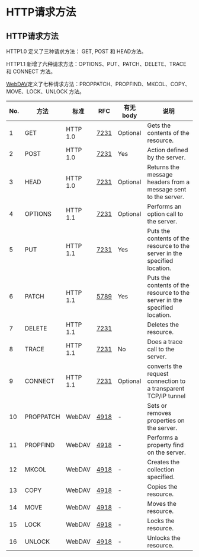 # HTTP请求方法

## HTTP请求方法

HTTP1.0 定义了三种请求方法： GET, POST 和 HEAD方法。

HTTP1.1 新增了六种请求方法：OPTIONS、PUT、PATCH、DELETE、TRACE 和 CONNECT 方法。

[WebDAV](https://en.wikipedia.org/wiki/WebDAV)定义了七种请求方法：PROPPATCH、PROPFIND、MKCOL、COPY、MOVE、LOCK、UNLOCK 方法。

| No. | 方法        | 标准       | RFC                                                       | 有无body   | 说明                                                                         |
| --- | --------- | -------- | --------------------------------------------------------- | -------- | -------------------------------------------------------------------------- |
| 1   | GET       | HTTP 1.0 | [7231](https://tools.ietf.org/html/rfc7231#section-4.3.1) | Optional | Gets the contents of the resource.                                         |
| 2   | POST      | HTTP 1.0 | [7231](https://tools.ietf.org/html/rfc7231#section-4.3.3) | Yes      | Action defined by the server.                                              |
| 3   | HEAD      | HTTP 1.0 | [7231](https://tools.ietf.org/html/rfc7231#section-4.3.2) | Optional | Returns the message headers from a message sent to the server.             |
| 4   | OPTIONS   | HTTP 1.1 | [7231](https://tools.ietf.org/html/rfc7231#section-4.3.7) | Optional | Performs an option call to the server.                                     |
| 5   | PUT       | HTTP 1.1 | [7231](https://tools.ietf.org/html/rfc7231#section-4.3.4) | Yes      | Puts the contents of the resource to the server in the specified location. |
| 6   | PATCH     | HTTP 1.1 | [5789](https://tools.ietf.org/html/rfc5789#section-2)     | Yes      | Puts the contents of the resource to the server in the specified location. |
| 7   | DELETE    | HTTP 1.1 | [7231](https://tools.ietf.org/html/rfc7231#section-4.3.5) |          | Deletes the resource.                                                      |
| 8   | TRACE     | HTTP 1.1 | [7231](https://tools.ietf.org/html/rfc7231#section-4.3.8) | No       | Does a trace call to the server.                                           |
| 9   | CONNECT   | HTTP 1.1 | [7231](https://tools.ietf.org/html/rfc7231#section-4.3.6) | Optional | converts the request connection to a transparent TCP/IP tunnel             |
| 10  | PROPPATCH | WebDAV   | [4918](https://tools.ietf.org/html/rfc4918#section-9.2)   | -        | Sets or removes properties on the server.                                  |
| 11  | PROPFIND  | WebDAV   | [4918](https://tools.ietf.org/html/rfc4918#section-9.1)   | -        | Performs a property find on the server.                                    |
| 12  | MKCOL     | WebDAV   | [4918](https://tools.ietf.org/html/rfc4918#section-9.3)   | -        | Creates the collection specified.                                          |
| 13  | COPY      | WebDAV   | [4918](https://tools.ietf.org/html/rfc4918#section-9.8)   | -        | Copies the resource.                                                       |
| 14  | MOVE      | WebDAV   | [4918](https://tools.ietf.org/html/rfc4918#section-9.9)   | -        | Moves the resource.                                                        |
| 15  | LOCK      | WebDAV   | [4918](https://tools.ietf.org/html/rfc4918#section-9.10)  | -        | Locks the resource.                                                        |
| 16  | UNLOCK    | WebDAV   | [4918](https://tools.ietf.org/html/rfc4918#section-9.11)  | -        | Unlocks the resource.                                                      |
